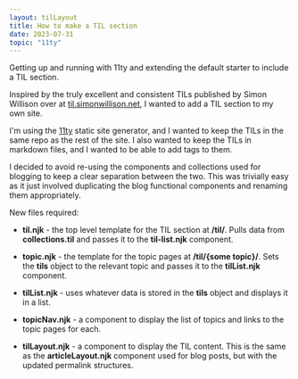 ```yaml
---
layout: tilLayout
title: How to make a TIL section
date: 2023-07-31
topic: "11ty"
---
```


Getting up and running with 11ty and extending the default starter to include a TIL section.

<!-- excerpt -->

Inspired by the truly excellent and consistent TILs published by Simon Willison over at [til.simonwillison.net](https://til.simonwillison.net/), I wanted to add a TIL section to my own site.

I'm using the [11ty](https://www.11ty.dev/) static site generator, and I wanted to keep the TILs in the same repo as the rest of the site. I also wanted to keep the TILs in markdown files, and I wanted to be able to add tags to them.

I decided to avoid re-using the components and collections used for blogging to keep a clear separation between the two. This was trivially easy as it just involved duplicating the blog functional components and renaming them appropriately.

New files required:

- **til.njk** - the top level template for the TIL section at **/til/**. Pulls data from **collections.til** and passes it to the **til-list.njk** component.

- **topic.njk** - the template for the topic pages at **/til/{some topic}/**. Sets the **tils** object to the relevant topic and passes it to the **tilList.njk** component.

- **tilList.njk** - uses whatever data is stored in the **tils** object and displays it in a list.

- **topicNav.njk** - a component to display the list of topics and links to the topic pages for each.

- **tilLayout.njk** - a component to display the TIL content. This is the same as the **articleLayout.njk** component used for blog posts, but with the updated permalink structures.
